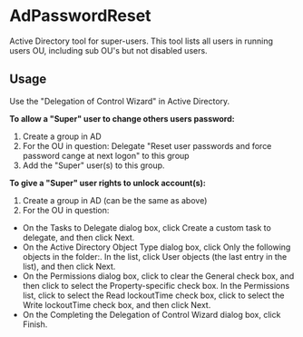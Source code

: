 # AdPasswordReset

Active Directory tool for super-users. This tool lists all users in running users OU, including sub OU's but not disabled users.

## Usage

Use the "Delegation of Control Wizard" in Active Directory.

**To allow a "Super" user to change others users password:**

1. Create a group in AD
2. For the OU in question: Delegate "Reset user passwords and force password cange at next logon" to this group
3. Add the "Super" user(s) to this group.

**To give a "Super" user rights to unlock account(s):**

1. Create a group in AD (can be the same as above)
2. For the OU in question:
  - On the Tasks to Delegate dialog box, click Create a custom task to delegate, and then click Next.
  - On the Active Directory Object Type dialog box, click Only the following objects in the folder:. In the list, click User objects (the last entry in the list), and then click Next.
  - On the Permissions dialog box, click to clear the General check box, and then click to select the Property-specific check box. In the Permissions list, click to select the Read lockoutTime check box, click to select the Write lockoutTime check box, and then click Next.
  - On the Completing the Delegation of Control Wizard dialog box, click Finish.
